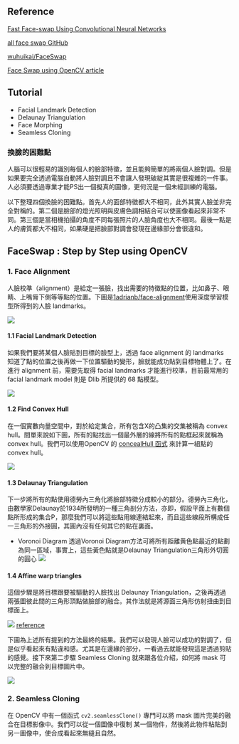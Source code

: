 ## Reference
[Fast Face-swap Using Convolutional Neural Networks](https://arxiv.org/pdf/1611.09577.pdf)

[all face swap GitHub](https://github.com/mrgloom/Face-Swap)

[wuhuikai/FaceSwap](https://github.com/wuhuikai/FaceSwap)

[Face Swap using OpenCV article](https://www.learnopencv.com/face-swap-using-opencv-c-python/#download)


## Tutorial
- Facial Landmark Detection
- Delaunay Triangulation
- Face Morphing
- Seamless Cloning


### 換臉的困難點
人腦可以很輕易的識別每個人的臉部特徵，並且能夠簡單的將兩個人臉對調。但是如果要完全透過電腦自動將人臉對調且不會讓人發現破綻其實是很複雜的一件事。人必須要透過專業才能PS出一個擬真的圖像，更何況是一個未經訓練的電腦。

以下整理四個換臉的困難點。首先人的面部特徵都大不相同，此外其實人臉並非完全對稱的。第二個是臉部的燈光照明與皮膚色調相結合可以使圖像看起來非常不同。第三個是當相機拍攝的角度不同每張照片的人臉角度也大不相同。最後一點是人的膚質都大不相同，如果硬是把臉部對調會發現在邊緣部分會很違和。

## FaceSwap : Step by Step using OpenCV
### 1. Face Alignment
人臉校準（alignment）是給定一張臉，找出需要的特徵點的位置，比如鼻子、眼睛、上嘴脣下側等等點的位置。下圖是[1adrianb/face-alignment](https://github.com/1adrianb/face-alignment)使用深度學習模型所得到的人臉 landmarks。

![](https://github.com/1adrianb/face-alignment/raw/master/docs/images/2dlandmarks.png)

#### 1.1 Facial Landmark Detection
如果我們要將某個人臉貼到目標的臉型上，透過 face alignment 的 landmarks 知道了點的位置之後再做一下位置驅動的變形，臉就能成功貼到目標物體上了。在進行 alignment 前，需要先取得 facial landmarks 才能進行校準，目前最常用的 facial landmark model 則是 Dlib 所提供的 68 點模型。

![](https://i.imgur.com/5DSa16y.png)

#### 1.2 Find Convex Hull
在一個實數向量空間中，對於給定集合，所有包含X的凸集的交集被稱為 convex hull。間單來說如下圖，所有的點找出一個最外層的線將所有的點框起來就稱為 convex hull。我們可以使用OpenCV 的 [concealHull 函式](https://docs.opencv.org/2.4/doc/tutorials/imgproc/shapedescriptors/hull/hull.html) 來計算一組點的 convex hull。

![](https://i.imgur.com/uD2B1vY.png)

#### 1.3 Delaunay Triangulation
下一步將所有的點使用德勞內三角化將臉部特徵分成較小的部分。德勞內三角化，由數學家Delaunay於1934所發明的一種三角剖分方法，亦即，假設平面上有數個點所形成的集合P，那麼我們可以將這些點用線連結起來，而且這些線段所構成任一三角形的外接圓，其圓內沒有任何其它的點在裏面。

- Voronoi Diagram
透過Voronoi Diagram方法可將所有距離黄色點最近的點劃為同一區域，事實上，這些黃色點就是Delaunay Triangulation三角形外切圓的圓心
![](https://i.imgur.com/eojxBvv.png)

#### 1.4 Affine warp triangles
這個步驟是將目標跟要被驅動的人臉找出 Delaunay Triangulation，之後再透過兩張圖彼此間的三角形頂點做臉部的融合。其作法就是將源面三角形仿射扭曲到目標面上。

![](https://i.imgur.com/T7n2jDM.png)
[reference](http://www.magicandlove.com/blog/2018/08/20/)

下圖為上述所有提到的方法最終的結果。我們可以發現人臉可以成功的對調了，但是似乎看起來有點違和感。尤其是在邊緣的部分，一看過去就能發現這是透過剪貼的感覺。接下來第二步驟 Seamless Cloning 就來跟各位介紹，如何將 mask 可以完整的融合到目標圖片中。

![](https://i.imgur.com/zZZ3TqR.png)


### 2. Seamless Cloning
在 OpenCV 中有一個函式 `cv2.seamlessClone()` 專門可以將 mask 圖片完美的融合在目標影像中。我們可以從一個圖像中復制
某一個物件，然後將此物件粘貼到另一圖像中，使合成看起來無縫且自然。
